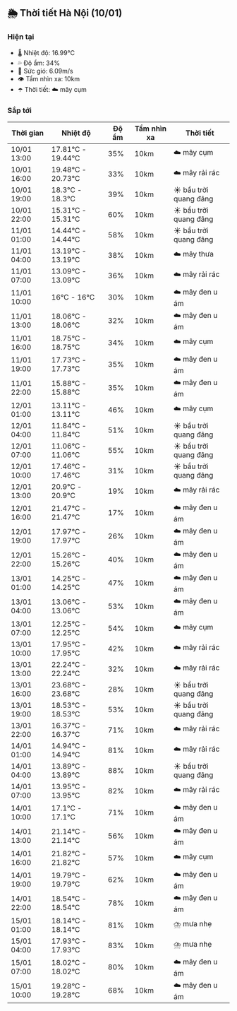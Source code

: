 ## 🌦️ Thời tiết Hà Nội (10/01)

### Hiện tại

- 🌡️ Nhiệt độ: 16.99℃
- 💦 Độ ẩm: 34%
- 💨 Sức gió: 6.09m/s
- 👁️ Tầm nhìn xa: 10km
- ☂️ Thời tiết: ☁️ mây cụm

### Sắp tới

| Thời gian | Nhiệt độ | Độ ẩm | Tầm nhìn xa | Thời tiết |
| --- | --- | --- | --- | --- |
| 10/01 13:00 | 17.81℃ - 19.44℃ | 35% | 10km | ☁️ mây cụm |
| 10/01 16:00 | 19.48℃ - 20.73℃ | 33% | 10km | ☁️ mây rải rác |
| 10/01 19:00 | 18.3℃ - 18.3℃ | 39% | 10km | ☀️ bầu trời quang đãng |
| 10/01 22:00 | 15.31℃ - 15.31℃ | 60% | 10km | ☀️ bầu trời quang đãng |
| 11/01 01:00 | 14.44℃ - 14.44℃ | 58% | 10km | ☀️ bầu trời quang đãng |
| 11/01 04:00 | 13.19℃ - 13.19℃ | 38% | 10km | ☁️ mây thưa |
| 11/01 07:00 | 13.09℃ - 13.09℃ | 36% | 10km | ☁️ mây rải rác |
| 11/01 10:00 | 16℃ - 16℃ | 30% | 10km | ☁️ mây đen u ám |
| 11/01 13:00 | 18.06℃ - 18.06℃ | 32% | 10km | ☁️ mây đen u ám |
| 11/01 16:00 | 18.75℃ - 18.75℃ | 34% | 10km | ☁️ mây cụm |
| 11/01 19:00 | 17.73℃ - 17.73℃ | 35% | 10km | ☁️ mây đen u ám |
| 11/01 22:00 | 15.88℃ - 15.88℃ | 35% | 10km | ☁️ mây đen u ám |
| 12/01 01:00 | 13.11℃ - 13.11℃ | 46% | 10km | ☁️ mây cụm |
| 12/01 04:00 | 11.84℃ - 11.84℃ | 51% | 10km | ☀️ bầu trời quang đãng |
| 12/01 07:00 | 11.06℃ - 11.06℃ | 55% | 10km | ☀️ bầu trời quang đãng |
| 12/01 10:00 | 17.46℃ - 17.46℃ | 31% | 10km | ☀️ bầu trời quang đãng |
| 12/01 13:00 | 20.9℃ - 20.9℃ | 19% | 10km | ☁️ mây rải rác |
| 12/01 16:00 | 21.47℃ - 21.47℃ | 17% | 10km | ☁️ mây đen u ám |
| 12/01 19:00 | 17.97℃ - 17.97℃ | 26% | 10km | ☁️ mây đen u ám |
| 12/01 22:00 | 15.26℃ - 15.26℃ | 40% | 10km | ☁️ mây đen u ám |
| 13/01 01:00 | 14.25℃ - 14.25℃ | 47% | 10km | ☁️ mây đen u ám |
| 13/01 04:00 | 13.06℃ - 13.06℃ | 53% | 10km | ☁️ mây đen u ám |
| 13/01 07:00 | 12.25℃ - 12.25℃ | 54% | 10km | ☁️ mây cụm |
| 13/01 10:00 | 17.95℃ - 17.95℃ | 42% | 10km | ☁️ mây rải rác |
| 13/01 13:00 | 22.24℃ - 22.24℃ | 32% | 10km | ☁️ mây rải rác |
| 13/01 16:00 | 23.68℃ - 23.68℃ | 28% | 10km | ☀️ bầu trời quang đãng |
| 13/01 19:00 | 18.53℃ - 18.53℃ | 53% | 10km | ☀️ bầu trời quang đãng |
| 13/01 22:00 | 16.37℃ - 16.37℃ | 71% | 10km | ☁️ mây rải rác |
| 14/01 01:00 | 14.94℃ - 14.94℃ | 81% | 10km | ☁️ mây rải rác |
| 14/01 04:00 | 13.89℃ - 13.89℃ | 88% | 10km | ☀️ bầu trời quang đãng |
| 14/01 07:00 | 13.95℃ - 13.95℃ | 82% | 10km | ☁️ mây rải rác |
| 14/01 10:00 | 17.1℃ - 17.1℃ | 71% | 10km | ☁️ mây đen u ám |
| 14/01 13:00 | 21.14℃ - 21.14℃ | 56% | 10km | ☁️ mây đen u ám |
| 14/01 16:00 | 21.82℃ - 21.82℃ | 57% | 10km | ☁️ mây cụm |
| 14/01 19:00 | 19.79℃ - 19.79℃ | 62% | 10km | ☁️ mây đen u ám |
| 14/01 22:00 | 18.54℃ - 18.54℃ | 78% | 10km | ☁️ mây đen u ám |
| 15/01 01:00 | 18.14℃ - 18.14℃ | 81% | 10km | ⛈️ mưa nhẹ |
| 15/01 04:00 | 17.93℃ - 17.93℃ | 83% | 10km | ⛈️ mưa nhẹ |
| 15/01 07:00 | 18.02℃ - 18.02℃ | 80% | 10km | ☁️ mây đen u ám |
| 15/01 10:00 | 19.28℃ - 19.28℃ | 68% | 10km | ☁️ mây đen u ám |
